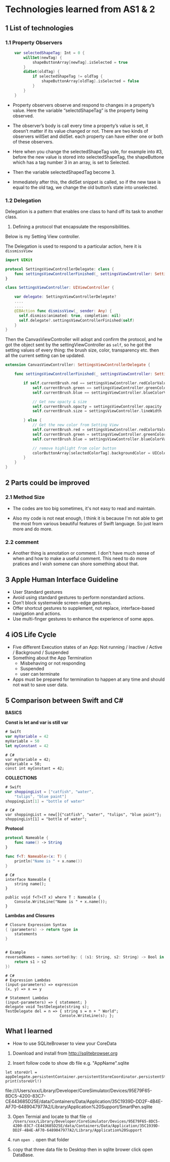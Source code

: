 # Technologies learned from AS1 & 2

## 1 List of technologies
### 1.1 Property Observers

```Swift
    var selectedShapeTag: Int = 0 {
        willSet(newTag) {
            shapeButtonArray[newTag].isSelected = true
        }
        didSet(oldTag) {
            if selectedShapeTag != oldTag {
                shapeButtonArray[oldTag].isSelected = false
            }
        }
    }
```
- Property observers observe and respond to changes in a property’s value.
Here the variable “selectdShapeTag” is the property being observed.

- The observer’s body is call every time a property’s value is set, it doesn’t matter if its value changed or not.
There are two kinds of observers willSet and didSet. each property can have either one or both of these observers.

- Here when you change the selectedShapeTag vale, for example into #3,  before the new value is stored into selectedShapeTag, the shapeButtone which has a tag number 3 in an array, is set to Selected.

- Then the variable selectedShapedTag become 3.

- Immediately after this, the didSet snippet is called, so if the new tase is equal to the old tag, we change the old button’s state into unselected.

### 1.2 Delegation
Delegation is a pattern that enables one class to hand off its task to another class.

1. Defining a protocol that encapsulate the responsibilities.

  Below is my Setting View controller.

  The Delegation is used to respond to a particular action, here it is `dissmissView`

  ```Swift
  import UIKit

  protocol SettingsViewControllerDelegate: class {
      func settingsViewControllerFinished(_ settingsViewController: SettingsViewController)
  }

  class SettingsViewController: UIViewController {

      var delegate: SettingsViewControllerDelegate?
      ....
      ....
      @IBAction func dismissView(_ sender: Any) {
        self.dismiss(animated: true, completion: nil)
        self.delegate?.settingsViewControllerFinished(self)
      }
  }
  ```

Then the CanvasViewController will adopt and confirm the protocol, and he got the object sent by the settingViewController as `self`, so he got the setting values of every thing: the brush size, color, transparency etc. then all the current setting can be updated.
```Swift
extension CanvasViewController: SettingsViewControllerDelegate {

    func settingsViewControllerFinished(_ settingsViewController: SettingsViewController) {

        if self.currentBrush.red == settingsViewController.redColorValue &&
            self.currentBrush.green == settingsViewController.greenColorValue &&
            self.currentBrush.blue == settingsViewController.blueColorValue {

            // Get new opacty & size
            self.currentBrush.opacty = settingsViewController.opacity
            self.currentBrush.size = settingsViewController.lineWidth

        } else {
            // Get the new color from Setting View
            self.currentBrush.red = settingsViewController.redColorValue
            self.currentBrush.green = settingsViewController.greenColorValue
            self.currentBrush.blue = settingsViewController.blueColorValue

            // remove highlight from color button
            colorButtonArray[selectedColorTag].backgroundColor = UIColor.white
        }
    }
}
```


## 2 Parts could be improved

### 2.1 Method Size

- The codes are too big sometimes, it's not easy to read and maintain.

- Also my code is not neat enough, I think it is because I'm not able to get the most from various beautiful features of Swift language. So just learn more and do more.

### 2.2 comment
- Another thing is annotation or comment. I don't have much sense of when and how to make a useful comment.
This need to do more pratices and I wish somene can shore something about that.


## 3 Apple Human Interface Guideline

- User Standard gestures
- Avoid using standard gestures to perform nonstandard actions.
- Don’t block systemwide screen-edge gestures.
- Offer shortcut gestures to supplement, not replace, interface-based navigation and actions.
- Use multi-finger gestures to enhance the experience of some apps.

## 4 iOS Life Cycle
- Five different Execution states of an App:
    Not running / Inactive / Active / Background / Suspended
- Something about the App Termination
  - Misbehaving or not responding
  - Suspended
  - user can terminate
- Apps must be prepared for termination to happen at any time and should not wait to save user data.

## 5 Comparison between Swift and C#

**BASICS**

**Const is let and var is still var**

```Swift
# Swift
var myVariable = 42
myVariable = 50
let myConstant = 42
```

```CSharp
# C#
var myVariable = 42;
myVariable = 50;
const int myConstant = 42;
```

**COLLECTIONS**
```Swift
# Swift
var shoppingList = ["catfish", "water",
    "tulips", "blue paint"]
shoppingList[1] = "bottle of water"
```

```CSharp
# C#
var shoppingList = new[]{"catfish", "water", "tulips", "blue paint"};
shoppingList[1] = "bottle of water";
```

**Protocol**
```Swift
protocol Nameable {
    func name() -> String
}

func f<T: Nameable>(x: T) {
    println("Name is " + x.name())
}
```

```CSharp
# C#
interface Nameable {
    string name();
}

public void f<T>(T x) where T : Nameable {
    Console.WriteLine("Name is " + x.name());
}
```

**Lambdas and Closures**
```Swift
# Closure Expression Syntax
{ (parameters) -> return type in
    statements
}


# Example
reversedNames = names.sorted(by: { (s1: String, s2: String) -> Bool in
    return s1 > s2
})
```

```CSharp
# C#
# Expression Lambdas
(input-parameters) => expression
(x, y) => x == y

# Statement Lambdas
(input-parameters) => { statement; }
delegate void TestDelegate(string s);
TestDelegate del = n => { string s = n + " World";
                        Console.WriteLine(s); };
```


## What I learned
- How to use SQLiteBrowser to view your CoreData
1. Download and install from http://sqlitebrowser.org

2. Insert follow code to show db file e.g. "AppName".sqlite

```
let storeUrl = appDelegate.persistentContainer.persistentStoreCoordinator.persistentStores.first?.url
print(storeUrl!)
```
file:///Users/xxx/Library/Developer/CoreSimulator/Devices/95E79F65-8DC5-4200-83C7-CE443685D25E/data/Containers/Data/Application/35C1939D-DD2F-4B4E-AF70-6489047977A2/Library/Application%20Support/SmartPen.sqlite

3. Open Termial and locate to that file
`cd /Users/xxx/Library/Developer/CoreSimulator/Devices/95E79F65-8DC5-4200-83C7-CE443685D25E/data/Containers/Data/Application/35C1939D-DD2F-4B4E-AF70-6489047977A2/Library/Application%20Support`

4. run `open .` open that folder

5. copy that three data file to Desktop then in sqlite brower click open DataBase.
